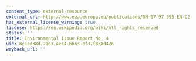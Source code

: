 ```yaml
---
content_type: external-resource
external_url: http://www.eea.europa.eu/publications/GH-07-97-595-EN-C2
has_external_license_warning: true
license: https://en.wikipedia.org/wiki/All_rights_reserved
status: ''
title: Environmental Issue Report No. 4
uid: 8c1cd38d-2163-4ec4-b6b3-ef37f838d426
wayback_url: ''
---
```

